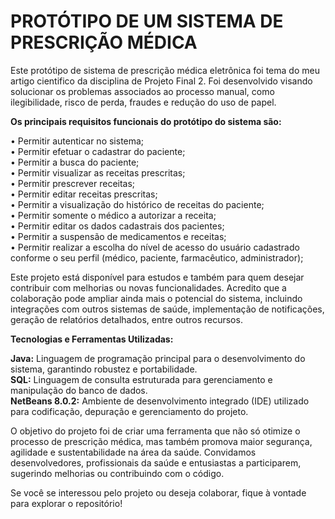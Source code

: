 # PROTÓTIPO DE UM SISTEMA DE PRESCRIÇÃO MÉDICA

Este protótipo de sistema de prescrição médica eletrônica foi tema do meu artigo cientifico da disciplina de Projeto Final 2. Foi desenvolvido visando solucionar os problemas associados ao processo manual, como ilegibilidade, risco de perda, fraudes e redução do uso de papel.

**Os principais requisitos funcionais do protótipo do sistema são:**

•	Permitir autenticar no sistema;  
•	Permitir efetuar o cadastrar do paciente;  
•	Permitir a busca do paciente;  
•	Permitir visualizar as receitas prescritas;  
•	Permitir prescrever receitas;  
•	Permitir editar receitas prescritas;  
•	Permitir a visualização do histórico de receitas do paciente;  
•	Permitir somente o médico a autorizar a receita;  
•	Permitir editar os dados cadastrais dos pacientes;  
•	Permitir a suspensão de medicamentos e receitas;  
•	Permitir realizar a escolha do nível de acesso do usuário cadastrado conforme o seu perfil (médico, paciente, farmacêutico, administrador);

Este projeto está disponível para estudos e também para quem desejar contribuir com melhorias ou novas funcionalidades. Acredito que a colaboração pode ampliar ainda mais o potencial do sistema, incluindo integrações com outros sistemas de saúde, implementação de notificações, geração de relatórios detalhados, entre outros recursos.

**Tecnologias e Ferramentas Utilizadas:**

**Java:** Linguagem de programação principal para o desenvolvimento do sistema, garantindo robustez e portabilidade.  
**SQL:** Linguagem de consulta estruturada para gerenciamento e manipulação do banco de dados.  
**NetBeans 8.0.2:** Ambiente de desenvolvimento integrado (IDE) utilizado para codificação, depuração e gerenciamento do projeto.  

O objetivo do projeto foi de criar uma ferramenta que não só otimize o processo de prescrição médica, mas também promova maior segurança, agilidade e sustentabilidade na área da saúde. 
Convidamos desenvolvedores, profissionais da saúde e entusiastas a participarem, sugerindo melhorias ou contribuindo com o código.

Se você se interessou pelo projeto ou deseja colaborar, fique à vontade para explorar o repositório!



